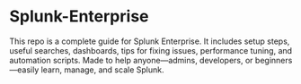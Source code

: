 # Splunk-Enterprise
This repo is a complete guide for Splunk Enterprise. It includes setup steps, useful searches, dashboards, tips for fixing issues, performance tuning, and automation scripts. Made to help anyone—admins, developers, or beginners—easily learn, manage, and scale Splunk.
